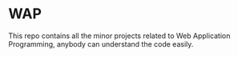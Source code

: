 # WAP
This repo contains all the minor projects related to Web Application Programming, anybody can understand the code easily.
